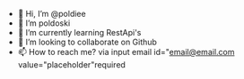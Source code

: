 - 👋 Hi, I’m @poldiee
- 👀 I’m poldoski
- 🌱 I’m currently learning RestApi's
- 💞️ I’m looking to collaborate on Github
- 📫 How to reach me? via input email id="email@email.com value="placeholder"required

<!--
poldiee/poldiee is a ✨ special ✨ repository because its `README.md`

-->

